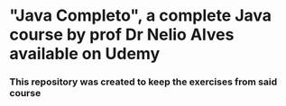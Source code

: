 # "Java Completo", a complete Java course by prof Dr Nelio Alves available on Udemy

### This repository was created to keep the exercises from said course

